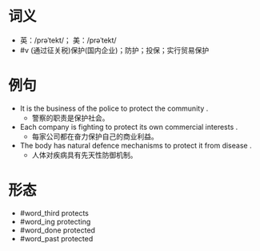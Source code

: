 # 词义
- 英：/prəˈtekt/； 美：/prəˈtekt/
- #v (通过征关税)保护(国内企业)；防护；投保；实行贸易保护
# 例句
- It is the business of the police to protect the community .
	- 警察的职责是保护社会。
- Each company is fighting to protect its own commercial interests .
	- 每家公司都在奋力保护自己的商业利益。
- The body has natural defence mechanisms to protect it from disease .
	- 人体对疾病具有先天性防御机制。
# 形态
- #word_third protects
- #word_ing protecting
- #word_done protected
- #word_past protected

